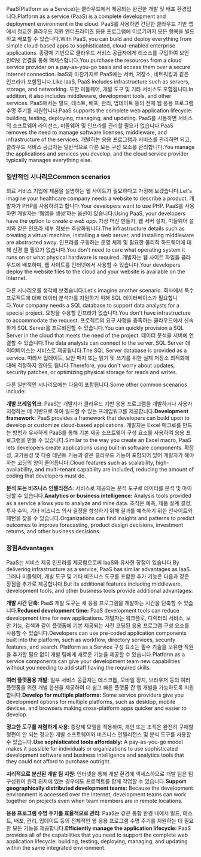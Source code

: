 <span data-ttu-id="ebd45-101">PaaS(Platform as a Service)는 클라우드에서 제공되는 완전한 개발 및 배포 환경입니다.</span><span class="sxs-lookup"><span data-stu-id="ebd45-101">Platform as a service (PaaS) is a complete development and deployment environment in the cloud.</span></span> <span data-ttu-id="ebd45-102">PaaS를 사용하면 간단한 클라우드 기반 앱에서 정교한 클라우드 지원 엔터프라이즈 응용 프로그램에 이르기까지 모든 항목을 빌드하고 배포할 수 있습니다.</span><span class="sxs-lookup"><span data-stu-id="ebd45-102">With PaaS, you can build and deploy everything from simple cloud-based apps to sophisticated, cloud-enabled enterprise applications.</span></span> <span data-ttu-id="ebd45-103">종량제 기반으로 클라우드 서비스 공급자에게 리소스를 구입하여 보안 인터넷 연결을 통해 액세스합니다.</span><span class="sxs-lookup"><span data-stu-id="ebd45-103">You purchase the resources from a cloud service provider on a pay-as-you-go basis and access them over a secure Internet connection.</span></span> <span data-ttu-id="ebd45-104">IaaS와 마찬가지로 PaaS에는 서버, 저장소, 네트워킹과 같은 인프라가 포함됩니다.</span><span class="sxs-lookup"><span data-stu-id="ebd45-104">Like IaaS, PaaS includes infrastructure such as servers, storage, and networking.</span></span> <span data-ttu-id="ebd45-105">또한 미들웨어, 개발 도구 및 기타 서비스도 포함됩니다.</span><span class="sxs-lookup"><span data-stu-id="ebd45-105">In addition, it also includes middleware, development tools, and other services.</span></span> <span data-ttu-id="ebd45-106">PaaS에서는 빌드, 테스트, 배포, 관리, 업데이트 등의 전체 웹 응용 프로그램 수명 주기를 지원합니다.</span><span class="sxs-lookup"><span data-stu-id="ebd45-106">PaaS supports the complete web application lifecycle: building, testing, deploying, managing, and updating.</span></span> <span data-ttu-id="ebd45-107">PaaS를 사용하면 서비스의 소프트웨어 라이선스, 미들웨어 및 인프라를 관리할 필요가 없습니다.</span><span class="sxs-lookup"><span data-stu-id="ebd45-107">PaaS removes the need to manage software licenses, middleware, and infrastructure of the services.</span></span> <span data-ttu-id="ebd45-108">개발하는 응용 프로그램과 서비스를 관리하면 되고, 클라우드 서비스 공급자는 일반적으로 다른 모든 구성 요소를 관리합니다.</span><span class="sxs-lookup"><span data-stu-id="ebd45-108">You manage the applications and services you develop, and the cloud service provider typically manages everything else.</span></span>

### <a name="common-scenarios"></a><span data-ttu-id="ebd45-109">일반적인 시나리오</span><span class="sxs-lookup"><span data-stu-id="ebd45-109">Common scenarios</span></span>

<span data-ttu-id="ebd45-110">의료 서비스 기업에 제품을 설명하는 웹 사이트가 필요하다고 가정해 보겠습니다.</span><span class="sxs-lookup"><span data-stu-id="ebd45-110">Let's imagine your healthcare company needs a website to describe a product.</span></span> <span data-ttu-id="ebd45-111">개발자가 PHP를 사용하려고 합니다.</span><span class="sxs-lookup"><span data-stu-id="ebd45-111">Your developers want to use PHP.</span></span> <span data-ttu-id="ebd45-112">PaaS를 사용하면 개발자는 ‘웹앱을 생성’하는 옵션이 있습니다.</span><span class="sxs-lookup"><span data-stu-id="ebd45-112">Using PaaS, your developers have the option to *create a web app*.</span></span> <span data-ttu-id="ebd45-113">가상 머신 만들기, 웹 서버 설치, 미들웨어 설치와 같은 인프라 세부 정보는 추상화됩니다.</span><span class="sxs-lookup"><span data-stu-id="ebd45-113">The infrastructure details such as creating a virtual machine, installing a web server, and installing middleware are abstracted away.</span></span> <span data-ttu-id="ebd45-114">인프라를 구동하는 운영 체제 및 필요한 물리적 하드웨어에 대해 신경 쓸 필요가 없습니다.</span><span class="sxs-lookup"><span data-stu-id="ebd45-114">You don't need to care what operating system it runs on or what physical hardware is required.</span></span> <span data-ttu-id="ebd45-115">개발자는 웹 사이트 파일을 클라우드에 배포하며, 웹 사이트를 인터넷에서 사용할 수 있습니다.</span><span class="sxs-lookup"><span data-stu-id="ebd45-115">Your developers deploy the website files to the cloud and your website is available on the Internet.</span></span>

<span data-ttu-id="ebd45-116">다른 시나리오를 생각해 보겠습니다.</span><span class="sxs-lookup"><span data-stu-id="ebd45-116">Let's imagine another scenario.</span></span> <span data-ttu-id="ebd45-117">회사에서 특수 프로젝트에 대해 데이터 분석가를 지원하기 위해 SQL 데이터베이스가 필요합니다.</span><span class="sxs-lookup"><span data-stu-id="ebd45-117">Your company needs a SQL database to support data analysts for a special project.</span></span> <span data-ttu-id="ebd45-118">요청을 수용할 인프라가 없습니다.</span><span class="sxs-lookup"><span data-stu-id="ebd45-118">You don't have infrastructure to accommodate the request.</span></span> <span data-ttu-id="ebd45-119">프로젝트의 요구 사항을 충족하는 클라우드에서 신속하게 SQL Server를 프로비전할 수 있습니다.</span><span class="sxs-lookup"><span data-stu-id="ebd45-119">You can quickly provision a SQL Server in the cloud that meets the need of the project.</span></span> <span data-ttu-id="ebd45-120">데이터 분석을 서버에 연결할 수 있습니다.</span><span class="sxs-lookup"><span data-stu-id="ebd45-120">The data analysts can connect to the server.</span></span> <span data-ttu-id="ebd45-121">SQL Server 데이터베이스는 서비스로 제공됩니다.</span><span class="sxs-lookup"><span data-stu-id="ebd45-121">The SQL Server database is provided as a service.</span></span> <span data-ttu-id="ebd45-122">따라서 업데이트, 보안 패치 또는 읽기 및 쓰기를 위한 실제 저장소 최적화에 대해 걱정하지 않아도 됩니다.</span><span class="sxs-lookup"><span data-stu-id="ebd45-122">Therefore, you don't worry about updates, security patches, or optimizing physical storage for reads and writes.</span></span>

<span data-ttu-id="ebd45-123">다른 일반적인 시나리오에는 다음이 포함됩니다.</span><span class="sxs-lookup"><span data-stu-id="ebd45-123">Some other common scenarios include:</span></span>

<span data-ttu-id="ebd45-124">**개발 프레임워크**: PaaS는 개발자가 클라우드 기반 응용 프로그램을 개발하거나 사용자 지정하는 데 기반으로 하여 빌드할 수 있는 프레임워크를 제공합니다.</span><span class="sxs-lookup"><span data-stu-id="ebd45-124">**Development framework:** PaaS provides a framework that developers can build upon to develop or customize cloud-based applications.</span></span> <span data-ttu-id="ebd45-125">개발자는 Excel 매크로를 만드는 방법과 유사하게 PaaS를 통해 기본 제공 소프트웨어 구성 요소를 사용하여 응용 프로그램을 만들 수 있습니다.</span><span class="sxs-lookup"><span data-stu-id="ebd45-125">Similar to the way you create an Excel macro, PaaS lets developers create applications using built-in software components.</span></span> <span data-ttu-id="ebd45-126">확장성, 고가용성 및 다중 테넌트 기능과 같은 클라우드 기능이 포함되어 있어 개발자가 해야 하는 코딩의 양이 줄어듭니다.</span><span class="sxs-lookup"><span data-stu-id="ebd45-126">Cloud features such as scalability, high-availability, and multi-tenant capability are included, reducing the amount of coding that developers must do.</span></span>

<span data-ttu-id="ebd45-127">**분석 또는 비즈니스 인텔리전스**: 서비스로 제공되는 분석 도구로 데이터를 분석 및 마이닝할 수 있습니다.</span><span class="sxs-lookup"><span data-stu-id="ebd45-127">**Analytics or business intelligence:** Analysis tools provided as a service allows you to analyze and mine data.</span></span> <span data-ttu-id="ebd45-128">조직은 예측, 제품 설계 결정, 투자 수익, 기타 비즈니스 의사 결정을 향상하기 위해 결과를 예측하기 위한 인사이트와 패턴을 찾을 수 있습니다.</span><span class="sxs-lookup"><span data-stu-id="ebd45-128">Organizations can find insights and patterns to predict outcomes to improve forecasting, product design decisions, investment returns, and other business decisions.</span></span>

### <a name="advantages"></a><span data-ttu-id="ebd45-129">장점</span><span class="sxs-lookup"><span data-stu-id="ebd45-129">Advantages</span></span>

<span data-ttu-id="ebd45-130">PaaS는 서비스 제공 인프라를 제공함으로써 IaaS와 유사한 장점이 있습니다.</span><span class="sxs-lookup"><span data-stu-id="ebd45-130">By delivering infrastructure as a service, PaaS has similar advantages as IaaS.</span></span> <span data-ttu-id="ebd45-131">그러나 미들웨어, 개발 도구 및 기타 비즈니스 도구를 포함한 추가 기능은 다음과 같은 장점을 추가로 제공합니다.</span><span class="sxs-lookup"><span data-stu-id="ebd45-131">But its additional features including middleware, development tools, and other business tools provide additional advantages:</span></span>

<span data-ttu-id="ebd45-132">**개발 시간 단축**: PaaS 개발 도구는 새 응용 프로그램을 개발하는 시간을 단축할 수 있습니다.</span><span class="sxs-lookup"><span data-stu-id="ebd45-132">**Reduced development time:** PaaS development tools can reduce development time for new applications.</span></span> <span data-ttu-id="ebd45-133">개발자는 워크플로, 디렉터리 서비스, 보안 기능, 검색과 같이 플랫폼에 기본 제공되는 사전 코딩된 응용 프로그램 구성 요소를 사용할 수 있습니다.</span><span class="sxs-lookup"><span data-stu-id="ebd45-133">Developers can use pre-coded application components built into the platform, such as workflow, directory services, security features, and search.</span></span> <span data-ttu-id="ebd45-134">Platform as a Service 구성 요소는 필수 기술을 보유한 직원을 추가할 필요 없이 개발 팀에게 새로운 기능을 제공할 수 있습니다.</span><span class="sxs-lookup"><span data-stu-id="ebd45-134">Platform as a service components can give your development team new capabilities without you needing to add staff having the required skills.</span></span>

<span data-ttu-id="ebd45-135">**여러 플랫폼용 개발**: 일부 서비스 공급자는 데스크톱, 모바일 장치, 브라우저 등의 여러 플랫폼을 위한 개발 옵션을 제공하여 더 쉽고 빠른 플랫폼 간 앱 개발을 가능하도록 지원합니다.</span><span class="sxs-lookup"><span data-stu-id="ebd45-135">**Develop for multiple platforms:** Some service providers give you development options for multiple platforms, such as desktop, mobile devices, and browsers making cross-platform apps quicker and easier to develop.</span></span>

<span data-ttu-id="ebd45-136">**정교한 도구를 저렴하게 사용**: 종량제 모델을 적용하여, 개인 또는 조직은 완전히 구매할 형편이 안 되는 정교한 개발 소프트웨어와 비즈니스 인텔리전스 및 분석 도구를 사용할 수 있습니다.</span><span class="sxs-lookup"><span data-stu-id="ebd45-136">**Use sophisticated tools affordably:** A pay-as-you-go model makes it possible for individuals or organizations to use sophisticated development software and business intelligence and analytics tools that they could not afford to purchase outright.</span></span>

<span data-ttu-id="ebd45-137">**지리적으로 분산된 개발 팀 지원**: 인터넷을 통해 개발 환경에 액세스하므로 개발 팀은 팀 구성원이 원격 위치에 있는 경우에도 프로젝트를 함께 작업할 수 있습니다.</span><span class="sxs-lookup"><span data-stu-id="ebd45-137">**Support geographically distributed development teams:** Because the development environment is accessed over the Internet, development teams can work together on projects even when team members are in remote locations.</span></span>

<span data-ttu-id="ebd45-138">**응용 프로그램 수명 주기를 효율적으로 관리**: PaaS는 같은 통합 환경 내에서 빌드, 테스트, 배포, 관리, 업데이트 등의 전체적인 웹 응용 프로그램 수명 주기를 지원하는 데 필요한 모든 기능을 제공합니다.</span><span class="sxs-lookup"><span data-stu-id="ebd45-138">**Efficiently manage the application lifecycle:** PaaS provides all of the capabilities that you need to support the complete web application lifecycle: building, testing, deploying, managing, and updating within the same integrated environment.</span></span>
